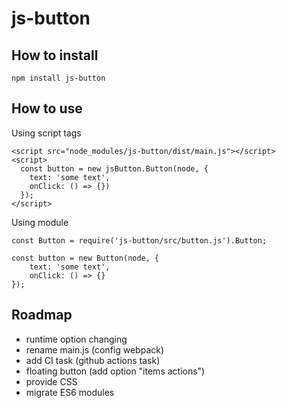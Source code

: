 # js-button

## How to install

`npm install js-button` 

## How to use

Using script tags
```
<script src="node_modules/js-button/dist/main.js"></script>
<script>
  const button = new jsButton.Button(node, {
    text: 'some text',
    onClick: () => {})
  });
</script>
```

Using module 
```
const Button = require('js-button/src/button.js').Button;

const button = new Button(node, { 
    text: 'some text',
    onClick: () => {}
});
```

## Roadmap
- runtime option changing
- rename main.js (config webpack)
- add CI task (github actions task)
- floating button (add option "items actions")
- provide CSS
- migrate ES6 modules
